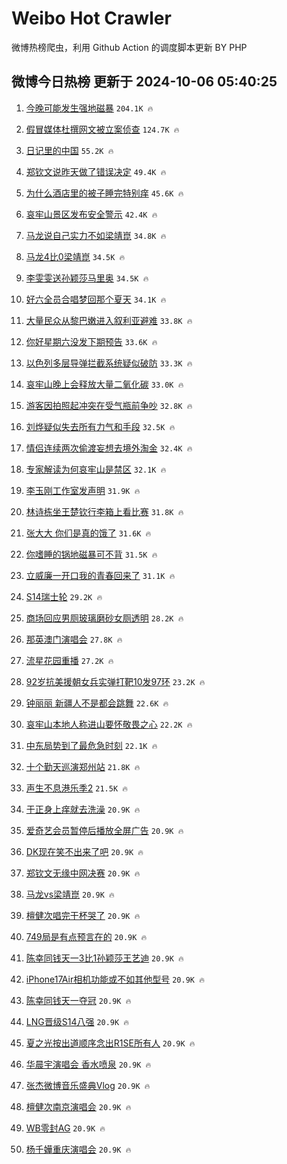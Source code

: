 # Weibo Hot Crawler 



微博热榜爬虫，利用 Github Action 的调度脚本更新 BY PHP 


## 微博今日热榜 更新于 2024-10-06 05:40:25 
1. [今晚可能发生强地磁暴](https://s.weibo.com/weibo?q=%23%E4%BB%8A%E6%99%9A%E5%8F%AF%E8%83%BD%E5%8F%91%E7%94%9F%E5%BC%BA%E5%9C%B0%E7%A3%81%E6%9A%B4%23&t=31&band_rank=1&Refer=top) `204.1K 🔥` 

1. [假冒媒体杜撰网文被立案侦查](https://s.weibo.com/weibo?q=%23%E5%81%87%E5%86%92%E5%AA%92%E4%BD%93%E6%9D%9C%E6%92%B0%E7%BD%91%E6%96%87%E8%A2%AB%E7%AB%8B%E6%A1%88%E4%BE%A6%E6%9F%A5%23&t=31&band_rank=2&Refer=top) `124.7K 🔥` 

1. [日记里的中国](https://s.weibo.com/weibo?q=%23%E6%97%A5%E8%AE%B0%E9%87%8C%E7%9A%84%E4%B8%AD%E5%9B%BD%23&t=31&band_rank=3&Refer=top) `55.2K 🔥` 

1. [郑钦文说昨天做了错误决定](https://s.weibo.com/weibo?q=%23%E9%83%91%E9%92%A6%E6%96%87%E8%AF%B4%E6%98%A8%E5%A4%A9%E5%81%9A%E4%BA%86%E9%94%99%E8%AF%AF%E5%86%B3%E5%AE%9A%23&t=31&band_rank=4&Refer=top) `49.4K 🔥` 

1. [为什么酒店里的被子睡完特别痒](https://s.weibo.com/weibo?q=%23%E4%B8%BA%E4%BB%80%E4%B9%88%E9%85%92%E5%BA%97%E9%87%8C%E7%9A%84%E8%A2%AB%E5%AD%90%E7%9D%A1%E5%AE%8C%E7%89%B9%E5%88%AB%E7%97%92%23&t=31&band_rank=5&Refer=top) `45.6K 🔥` 

1. [哀牢山景区发布安全警示](https://s.weibo.com/weibo?q=%23%E5%93%80%E7%89%A2%E5%B1%B1%E6%99%AF%E5%8C%BA%E5%8F%91%E5%B8%83%E5%AE%89%E5%85%A8%E8%AD%A6%E7%A4%BA%23&t=31&band_rank=6&Refer=top) `42.4K 🔥` 

1. [马龙说自己实力不如梁靖崑](https://s.weibo.com/weibo?q=%23%E9%A9%AC%E9%BE%99%E8%AF%B4%E8%87%AA%E5%B7%B1%E5%AE%9E%E5%8A%9B%E4%B8%8D%E5%A6%82%E6%A2%81%E9%9D%96%E5%B4%91%23&t=31&band_rank=7&Refer=top) `34.8K 🔥` 

1. [马龙4比0梁靖崑](https://s.weibo.com/weibo?q=%23%E9%A9%AC%E9%BE%994%E6%AF%940%E6%A2%81%E9%9D%96%E5%B4%91%23&t=31&band_rank=8&Refer=top) `34.5K 🔥` 

1. [李雯雯送孙颖莎马里奥](https://s.weibo.com/weibo?q=%E6%9D%8E%E9%9B%AF%E9%9B%AF%E9%80%81%E5%AD%99%E9%A2%96%E8%8E%8E%E9%A9%AC%E9%87%8C%E5%A5%A5&t=31&band_rank=9&Refer=top) `34.5K 🔥` 

1. [好六全员合唱梦回那个夏天](https://s.weibo.com/weibo?q=%E5%A5%BD%E5%85%AD%E5%85%A8%E5%91%98%E5%90%88%E5%94%B1%E6%A2%A6%E5%9B%9E%E9%82%A3%E4%B8%AA%E5%A4%8F%E5%A4%A9&t=31&band_rank=10&Refer=top) `34.1K 🔥` 

1. [大量民众从黎巴嫩进入叙利亚避难](https://s.weibo.com/weibo?q=%23%E5%A4%A7%E9%87%8F%E6%B0%91%E4%BC%97%E4%BB%8E%E9%BB%8E%E5%B7%B4%E5%AB%A9%E8%BF%9B%E5%85%A5%E5%8F%99%E5%88%A9%E4%BA%9A%E9%81%BF%E9%9A%BE%23&t=31&band_rank=11&Refer=top) `33.8K 🔥` 

1. [你好星期六没发下期预告](https://s.weibo.com/weibo?q=%23%E4%BD%A0%E5%A5%BD%E6%98%9F%E6%9C%9F%E5%85%AD%E6%B2%A1%E5%8F%91%E4%B8%8B%E6%9C%9F%E9%A2%84%E5%91%8A%23&t=31&band_rank=12&Refer=top) `33.6K 🔥` 

1. [以色列多层导弹拦截系统疑似破防](https://s.weibo.com/weibo?q=%23%E4%BB%A5%E8%89%B2%E5%88%97%E5%A4%9A%E5%B1%82%E5%AF%BC%E5%BC%B9%E6%8B%A6%E6%88%AA%E7%B3%BB%E7%BB%9F%E7%96%91%E4%BC%BC%E7%A0%B4%E9%98%B2%23&t=31&band_rank=13&Refer=top) `33.3K 🔥` 

1. [哀牢山晚上会释放大量二氧化碳](https://s.weibo.com/weibo?q=%23%E5%93%80%E7%89%A2%E5%B1%B1%E6%99%9A%E4%B8%8A%E4%BC%9A%E9%87%8A%E6%94%BE%E5%A4%A7%E9%87%8F%E4%BA%8C%E6%B0%A7%E5%8C%96%E7%A2%B3%23&t=31&band_rank=14&Refer=top) `33.0K 🔥` 

1. [游客因拍照起冲突在受气瓶前争吵](https://s.weibo.com/weibo?q=%23%E6%B8%B8%E5%AE%A2%E5%9B%A0%E6%8B%8D%E7%85%A7%E8%B5%B7%E5%86%B2%E7%AA%81%E5%9C%A8%E5%8F%97%E6%B0%94%E7%93%B6%E5%89%8D%E4%BA%89%E5%90%B5%23&t=31&band_rank=15&Refer=top) `32.8K 🔥` 

1. [刘烨疑似失去所有力气和手段](https://s.weibo.com/weibo?q=%E5%88%98%E7%83%A8%E7%96%91%E4%BC%BC%E5%A4%B1%E5%8E%BB%E6%89%80%E6%9C%89%E5%8A%9B%E6%B0%94%E5%92%8C%E6%89%8B%E6%AE%B5&t=31&band_rank=16&Refer=top) `32.5K 🔥` 

1. [情侣连续两次偷渡妄想去境外淘金](https://s.weibo.com/weibo?q=%23%E6%83%85%E4%BE%A3%E8%BF%9E%E7%BB%AD%E4%B8%A4%E6%AC%A1%E5%81%B7%E6%B8%A1%E5%A6%84%E6%83%B3%E5%8E%BB%E5%A2%83%E5%A4%96%E6%B7%98%E9%87%91%23&t=31&band_rank=17&Refer=top) `32.4K 🔥` 

1. [专家解读为何哀牢山是禁区](https://s.weibo.com/weibo?q=%23%E4%B8%93%E5%AE%B6%E8%A7%A3%E8%AF%BB%E4%B8%BA%E4%BD%95%E5%93%80%E7%89%A2%E5%B1%B1%E6%98%AF%E7%A6%81%E5%8C%BA%23&t=31&band_rank=18&Refer=top) `32.1K 🔥` 

1. [李玉刚工作室发声明](https://s.weibo.com/weibo?q=%23%E6%9D%8E%E7%8E%89%E5%88%9A%E5%B7%A5%E4%BD%9C%E5%AE%A4%E5%8F%91%E5%A3%B0%E6%98%8E%23&t=31&band_rank=19&Refer=top) `31.9K 🔥` 

1. [林诗栋坐王楚钦行李箱上看比赛](https://s.weibo.com/weibo?q=%23%E6%9E%97%E8%AF%97%E6%A0%8B%E5%9D%90%E7%8E%8B%E6%A5%9A%E9%92%A6%E8%A1%8C%E6%9D%8E%E7%AE%B1%E4%B8%8A%E7%9C%8B%E6%AF%94%E8%B5%9B%23&t=31&band_rank=20&Refer=top) `31.8K 🔥` 

1. [张大大 你们是真的饿了](https://s.weibo.com/weibo?q=%E5%BC%A0%E5%A4%A7%E5%A4%A7%20%E4%BD%A0%E4%BB%AC%E6%98%AF%E7%9C%9F%E7%9A%84%E9%A5%BF%E4%BA%86&t=31&band_rank=21&Refer=top) `31.6K 🔥` 

1. [你嗜睡的锅地磁暴可不背](https://s.weibo.com/weibo?q=%23%E4%BD%A0%E5%97%9C%E7%9D%A1%E7%9A%84%E9%94%85%E5%9C%B0%E7%A3%81%E6%9A%B4%E5%8F%AF%E4%B8%8D%E8%83%8C%23&t=31&band_rank=22&Refer=top) `31.5K 🔥` 

1. [立威廉一开口我的青春回来了](https://s.weibo.com/weibo?q=%E7%AB%8B%E5%A8%81%E5%BB%89%E4%B8%80%E5%BC%80%E5%8F%A3%E6%88%91%E7%9A%84%E9%9D%92%E6%98%A5%E5%9B%9E%E6%9D%A5%E4%BA%86&t=31&band_rank=23&Refer=top) `31.1K 🔥` 

1. [S14瑞士轮](https://s.weibo.com/weibo?q=S14%E7%91%9E%E5%A3%AB%E8%BD%AE&t=31&band_rank=24&Refer=top) `29.2K 🔥` 

1. [商场回应男厕玻璃磨砂女厕透明](https://s.weibo.com/weibo?q=%23%E5%95%86%E5%9C%BA%E5%9B%9E%E5%BA%94%E7%94%B7%E5%8E%95%E7%8E%BB%E7%92%83%E7%A3%A8%E7%A0%82%E5%A5%B3%E5%8E%95%E9%80%8F%E6%98%8E%23&t=31&band_rank=25&Refer=top) `28.2K 🔥` 

1. [那英澳门演唱会](https://s.weibo.com/weibo?q=%E9%82%A3%E8%8B%B1%E6%BE%B3%E9%97%A8%E6%BC%94%E5%94%B1%E4%BC%9A&t=31&band_rank=26&Refer=top) `27.8K 🔥` 

1. [流星花园重播](https://s.weibo.com/weibo?q=%E6%B5%81%E6%98%9F%E8%8A%B1%E5%9B%AD%E9%87%8D%E6%92%AD&t=31&band_rank=27&Refer=top) `27.2K 🔥` 

1. [92岁抗美援朝女兵实弹打靶10发97环](https://s.weibo.com/weibo?q=%2392%E5%B2%81%E6%8A%97%E7%BE%8E%E6%8F%B4%E6%9C%9D%E5%A5%B3%E5%85%B5%E5%AE%9E%E5%BC%B9%E6%89%93%E9%9D%B610%E5%8F%9197%E7%8E%AF%23&t=31&band_rank=28&Refer=top) `23.2K 🔥` 

1. [钟丽丽 新疆人不是都会跳舞](https://s.weibo.com/weibo?q=%E9%92%9F%E4%B8%BD%E4%B8%BD%20%E6%96%B0%E7%96%86%E4%BA%BA%E4%B8%8D%E6%98%AF%E9%83%BD%E4%BC%9A%E8%B7%B3%E8%88%9E&t=31&band_rank=29&Refer=top) `22.6K 🔥` 

1. [哀牢山本地人称进山要怀敬畏之心](https://s.weibo.com/weibo?q=%23%E5%93%80%E7%89%A2%E5%B1%B1%E6%9C%AC%E5%9C%B0%E4%BA%BA%E7%A7%B0%E8%BF%9B%E5%B1%B1%E8%A6%81%E6%80%80%E6%95%AC%E7%95%8F%E4%B9%8B%E5%BF%83%23&t=31&band_rank=30&Refer=top) `22.2K 🔥` 

1. [中东局势到了最危急时刻](https://s.weibo.com/weibo?q=%23%E4%B8%AD%E4%B8%9C%E5%B1%80%E5%8A%BF%E5%88%B0%E4%BA%86%E6%9C%80%E5%8D%B1%E6%80%A5%E6%97%B6%E5%88%BB%23&t=31&band_rank=31&Refer=top) `22.1K 🔥` 

1. [十个勤天巡演郑州站](https://s.weibo.com/weibo?q=%E5%8D%81%E4%B8%AA%E5%8B%A4%E5%A4%A9%E5%B7%A1%E6%BC%94%E9%83%91%E5%B7%9E%E7%AB%99&t=31&band_rank=32&Refer=top) `21.8K 🔥` 

1. [声生不息港乐季2](https://s.weibo.com/weibo?q=%23%E5%A3%B0%E7%94%9F%E4%B8%8D%E6%81%AF%E6%B8%AF%E4%B9%90%E5%AD%A32%23&t=31&band_rank=33&Refer=top) `21.5K 🔥` 

1. [于正身上痒就去洗澡](https://s.weibo.com/weibo?q=%E4%BA%8E%E6%AD%A3%E8%BA%AB%E4%B8%8A%E7%97%92%E5%B0%B1%E5%8E%BB%E6%B4%97%E6%BE%A1&t=31&band_rank=34&Refer=top) `20.9K 🔥` 

1. [爱奇艺会员暂停后播放全屏广告](https://s.weibo.com/weibo?q=%23%E7%88%B1%E5%A5%87%E8%89%BA%E4%BC%9A%E5%91%98%E6%9A%82%E5%81%9C%E5%90%8E%E6%92%AD%E6%94%BE%E5%85%A8%E5%B1%8F%E5%B9%BF%E5%91%8A%23&t=31&band_rank=35&Refer=top) `20.9K 🔥` 

1. [DK现在笑不出来了吧](https://s.weibo.com/weibo?q=%23DK%E7%8E%B0%E5%9C%A8%E7%AC%91%E4%B8%8D%E5%87%BA%E6%9D%A5%E4%BA%86%E5%90%A7%23&t=31&band_rank=36&Refer=top) `20.9K 🔥` 

1. [郑钦文无缘中网决赛](https://s.weibo.com/weibo?q=%23%E9%83%91%E9%92%A6%E6%96%87%E6%97%A0%E7%BC%98%E4%B8%AD%E7%BD%91%E5%86%B3%E8%B5%9B%23&t=31&band_rank=37&Refer=top) `20.9K 🔥` 

1. [马龙vs梁靖崑](https://s.weibo.com/weibo?q=%E9%A9%AC%E9%BE%99vs%E6%A2%81%E9%9D%96%E5%B4%91&t=31&band_rank=38&Refer=top) `20.9K 🔥` 

1. [檀健次唱完干杯哭了](https://s.weibo.com/weibo?q=%23%E6%AA%80%E5%81%A5%E6%AC%A1%E5%94%B1%E5%AE%8C%E5%B9%B2%E6%9D%AF%E5%93%AD%E4%BA%86%23&t=31&band_rank=39&Refer=top) `20.9K 🔥` 

1. [749局是有点预言在的](https://s.weibo.com/weibo?q=749%E5%B1%80%E6%98%AF%E6%9C%89%E7%82%B9%E9%A2%84%E8%A8%80%E5%9C%A8%E7%9A%84&t=31&band_rank=40&Refer=top) `20.9K 🔥` 

1. [陈幸同钱天一3比1孙颖莎王艺迪](https://s.weibo.com/weibo?q=%23%E9%99%88%E5%B9%B8%E5%90%8C%E9%92%B1%E5%A4%A9%E4%B8%803%E6%AF%941%E5%AD%99%E9%A2%96%E8%8E%8E%E7%8E%8B%E8%89%BA%E8%BF%AA%23&t=31&band_rank=41&Refer=top) `20.9K 🔥` 

1. [iPhone17Air相机功能或不如其他型号](https://s.weibo.com/weibo?q=%23iPhone17Air%E7%9B%B8%E6%9C%BA%E5%8A%9F%E8%83%BD%E6%88%96%E4%B8%8D%E5%A6%82%E5%85%B6%E4%BB%96%E5%9E%8B%E5%8F%B7%23&t=31&band_rank=42&Refer=top) `20.9K 🔥` 

1. [陈幸同钱天一夺冠](https://s.weibo.com/weibo?q=%23%E9%99%88%E5%B9%B8%E5%90%8C%E9%92%B1%E5%A4%A9%E4%B8%80%E5%A4%BA%E5%86%A0%23&t=31&band_rank=43&Refer=top) `20.9K 🔥` 

1. [LNG晋级S14八强](https://s.weibo.com/weibo?q=%23LNG%E6%99%8B%E7%BA%A7S14%E5%85%AB%E5%BC%BA%23&t=31&band_rank=44&Refer=top) `20.9K 🔥` 

1. [夏之光按出道顺序念出R1SE所有人](https://s.weibo.com/weibo?q=%E5%A4%8F%E4%B9%8B%E5%85%89%E6%8C%89%E5%87%BA%E9%81%93%E9%A1%BA%E5%BA%8F%E5%BF%B5%E5%87%BAR1SE%E6%89%80%E6%9C%89%E4%BA%BA&t=31&band_rank=45&Refer=top) `20.9K 🔥` 

1. [华晨宇演唱会 香水喷泉](https://s.weibo.com/weibo?q=%E5%8D%8E%E6%99%A8%E5%AE%87%E6%BC%94%E5%94%B1%E4%BC%9A%20%E9%A6%99%E6%B0%B4%E5%96%B7%E6%B3%89&t=31&band_rank=46&Refer=top) `20.9K 🔥` 

1. [张杰微博音乐盛典Vlog](https://s.weibo.com/weibo?q=%E5%BC%A0%E6%9D%B0%E5%BE%AE%E5%8D%9A%E9%9F%B3%E4%B9%90%E7%9B%9B%E5%85%B8Vlog&t=31&band_rank=47&Refer=top) `20.9K 🔥` 

1. [檀健次南京演唱会](https://s.weibo.com/weibo?q=%E6%AA%80%E5%81%A5%E6%AC%A1%E5%8D%97%E4%BA%AC%E6%BC%94%E5%94%B1%E4%BC%9A&t=31&band_rank=48&Refer=top) `20.9K 🔥` 

1. [WB零封AG](https://s.weibo.com/weibo?q=%23WB%E9%9B%B6%E5%B0%81AG%23&t=31&band_rank=49&Refer=top) `20.9K 🔥` 

1. [杨千嬅重庆演唱会](https://s.weibo.com/weibo?q=%E6%9D%A8%E5%8D%83%E5%AC%85%E9%87%8D%E5%BA%86%E6%BC%94%E5%94%B1%E4%BC%9A&t=31&band_rank=50&Refer=top) `20.9K 🔥` 


